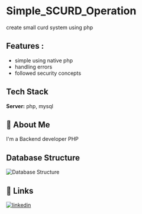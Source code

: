 # Simple_SCURD_Operation
create small curd system using php

## Features :
- simple using native php
- handling errors
- followed security concepts



## Tech Stack

**Server:** php, mysql


## 🚀 About Me
I'm a Backend developer PHP 


## Database Structure

![Database Structure](https://github.com/faresbat99/Simple_SCURD_Operation/main/db.png)



## 🔗 Links
[![linkedin](https://img.shields.io/badge/linkedin-0A66C2?style=for-the-badge&logo=linkedin&logoColor=white)](https://www.linkedin.com/in/fares-elabasery-963083182/)


